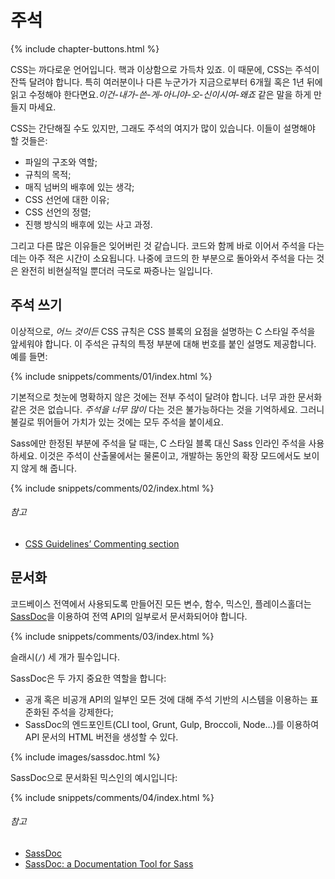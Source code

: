 
# 주석

{% include chapter-buttons.html %}

CSS는 까다로운 언어입니다. 핵과 이상함으로 가득차 있죠. 이 때문에, CSS는 주석이 잔뜩 달려야 합니다. 특히 여러분이나 다른 누군가가 지금으로부터 6개월 혹은 1년 뒤에 읽고 수정해야 한다면요.*이건-내가-쓴-게-아니야-오-신이시여-왜죠* 같은 말을 하게 만들지 마세요.

CSS는 간단해질 수도 있지만, 그래도 주석의 여지가 많이 있습니다. 이들이 설명해야 할 것들은:

* 파일의 구조와 역할;
* 규칙의 목적;
* 매직 넘버의 배후에 있는 생각;
* CSS 선언에 대한 이유;
* CSS 선언의 정렬;
* 진행 방식의 배후에 있는 사고 과정.

그리고 다른 많은 이유들은 잊어버린 것 같습니다. 코드와 함께 바로 이어서 주석을 다는 데는 아주 적은 시간이 소요됩니다. 나중에 코드의 한 부분으로 돌아와서 주석을 다는 것은 완전히 비현실적일 뿐더러 극도로 짜증나는 일입니다.

## 주석 쓰기

이상적으로, *어느 것이든* CSS 규칙은 CSS 블록의 요점을 설명하는 C 스타일 주석을 앞세워야 합니다. 이 주석은 규칙의 특정 부분에 대해 번호를 붙인 설명도 제공합니다. 예를 들면:

{% include snippets/comments/01/index.html %}

기본적으로 첫눈에 명확하지 않은 것에는 전부 주석이 달려야 합니다. 너무 과한 문서화 같은 것은 없습니다. *주석을 너무 많이* 다는 것은 불가능하다는 것을 기억하세요. 그러니 불길로 뛰어들어 가치가 있는 것에는 모두 주석을 붙이세요.

Sass에만 한정된 부분에 주석을 달 때는, C 스타일 블록 대신 Sass 인라인 주석을 사용하세요. 이것은 주석이 산출물에서는 물론이고, 개발하는 동안의 확장 모드에서도 보이지 않게 해 줍니다.

{% include snippets/comments/02/index.html %}

###### 참고

* [CSS Guidelines’ Commenting section](http://cssguidelin.es/#commenting)

## 문서화

코드베이스 전역에서 사용되도록 만들어진 모든 변수, 함수, 믹스인, 플레이스홀더는 [SassDoc](http://sassdoc.com)을 이용하여 전역 API의 일부로서 문서화되어야 합니다.

{% include snippets/comments/03/index.html %}

<div class="note">
  <p>슬래시(<code>/</code>) 세 개가 필수입니다.</p>
</div>

SassDoc은 두 가지 중요한 역할을 합니다:

* 공개 혹은 비공개 API의 일부인 모든 것에 대해 주석 기반의 시스템을 이용하는 표준화된 주석을 강제한다;
* SassDoc의 엔드포인트(CLI tool, Grunt, Gulp, Broccoli, Node…)를 이용하여 API 문서의 HTML 버전을 생성할 수 있다.

{% include images/sassdoc.html %}

SassDoc으로 문서화된 믹스인의 예시입니다:

{% include snippets/comments/04/index.html %}

###### 참고

* [SassDoc](http://sassdoc.com)
* [SassDoc: a Documentation Tool for Sass](http://www.sitepoint.com/sassdoc-documentation-tool-sass/)
